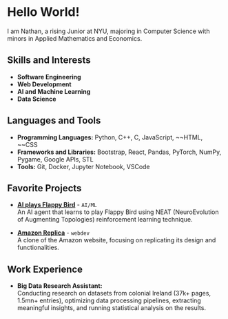 # Hello World! 

I am Nathan, a rising Junior at NYU, majoring in Computer Science with minors in Applied Mathematics and Economics.

## Skills and Interests
- **Software Engineering**
- **Web Development**
- **AI and Machine Learning**
- **Data Science**

## Languages and Tools
- **Programming Languages:** Python, C++, C, JavaScript, ~~HTML, ~~CSS
- **Frameworks and Libraries:** Bootstrap, React, Pandas, PyTorch, NumPy, Pygame, Google APIs, STL
- **Tools:** Git, Docker, Jupyter Notebook, VSCode

## Favorite Projects
- **[AI plays Flappy Bird](https://github.com/nathanbehailuz/AI-plays-Flappy-Bird)** - `AI/ML`  
  An AI agent that learns to play Flappy Bird using NEAT (NeuroEvolution of Augmenting Topologies) reinforcement learning technique.

- **[Amazon Replica](https://github.com/nathanbehailuz/amazon-replica)** - `webdev`  
  A clone of the Amazon website, focusing on replicating its design and functionalities.

## Work Experience
- **Big Data Research Assistant:**  
  Conducting research on datasets from colonial Ireland (37k+ pages, 1.5mn+ entries), optimizing data processing pipelines, extracting meaningful insights, and running statistical analysis on the results.
